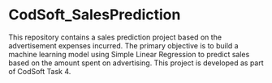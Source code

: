 # CodSoft_SalesPrediction
This repository contains a sales prediction project based on the advertisement expenses incurred. The primary objective is to build a machine learning model using Simple Linear Regression to predict sales based on the amount spent on advertising. This project is developed as part of CodSoft Task 4.
